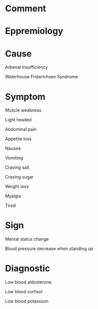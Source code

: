 # Comment

# Eppremiology

# Cause

Adrenal Insufficiency

Waterhouse Friderichsen Syndrome

# Symptom

Muscle weakness

Light headed

Abdominal pain

Appetite loss

Nausea

Vomiting

Craving salt

Craving sugar

Weight loss

Myalgia

Tired

# Sign

Mental status change

Blood pressure decrease when standing up

# Diagnostic

Low blood aldosterone

Low blood cortisol

Low blood potassium
